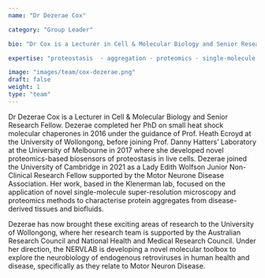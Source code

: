 ```yaml
---
name: "Dr Dezerae Cox"

category: "Group Leader"

bio: "Dr Cox is a Lecturer in Cell & Molecular Biology and Senior Research Fellow. After three years at the University of Cambridge as a Lady Edith Wolfson Junior Non-Clinical Research Fellow, Dezerae joined the University of Wollongong in 2024 where her research team, the NERVLAB, is now supported by the Australian Research Council and National Health and Medical Research Council to explore the role of endogenous retroviruses in human health and disease."

expertise: "proteostasis  · aggregation · proteomics · single-molecule super-resolution microscopy · python"

image: "images/team/cox-dezerae.png"
draft: false
weight: 1
type: "team"
---
```


Dr Dezerae Cox is a Lecturer in Cell & Molecular Biology and Senior Research Fellow. Dezerae completed her PhD on small heat shock molecular chaperones in 2016 under the guidance of Prof. Heath Ecroyd at the University of Wollongong, before joining Prof. Danny Hatters’ Laboratory at the University of Melbourne in 2017 where she developed novel proteomics-based biosensors of proteostasis in live cells. Dezerae joined the University of Cambridge in 2021 as a Lady Edith Wolfson Junior Non-Clinical Research Fellow supported by the Motor Neurone Disease Association. Her work, based in the Klenerman lab, focused on the application of novel single-molecule super-resolution microscopy and proteomics methods to characterise protein aggregates from disease-derived tissues and biofluids.

Dezerae has now brought these exciting areas of research to the University of Wollongong, where her research team is supported by the Australian Research Council and National Health and Medical Research Council. Under her direction, the NERVLAB is developing a novel molecular toolbox to explore the neurobiology of endogenous retroviruses in human health and disease, specifically as they relate to Motor Neuron Disease. 